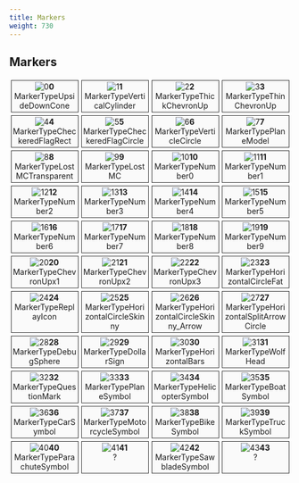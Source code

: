 ```yaml
---
title: Markers
weight: 730
---
```


Markers
-----

<!-- _loc1_.map((name, idx) => `<div class="marker"><span><img src="/markers/${name}.png" alt="${name}"> ${idx}<br>${name}</div>`).join('\n') -->

<style text="text/css">
.markers {
    display:grid;
    grid-template-columns: repeat(auto-fill, 25%);
}

.marker {
    padding: 2.5px;
    margin: 2.5px;
    border: 1px solid #333;
    background-color: #fafafa;
    position: relative
}

.marker span {
    display: block;
    text-align: center;
    bottom: 2.5px;
    left: 2.5px;
    right: 2.5px;
    word-wrap: break-word;
}

.marker img {
    max-height: 200px;
}
</style>

<div class="markers">
<div class="marker"><span><img src="/markers/0.png" alt="0"><strong>0</strong><br>MarkerTypeUpsideDownCone</span></div>
<div class="marker"><span><img src="/markers/1.png" alt="1"><strong>1</strong><br>MarkerTypeVerticalCylinder</span></div>
<div class="marker"><span><img src="/markers/2.png" alt="2"><strong>2</strong><br>MarkerTypeThickChevronUp</span></div>
<div class="marker"><span><img src="/markers/3.png" alt="3"><strong>3</strong><br>MarkerTypeThinChevronUp</span></div>
<div class="marker"><span><img src="/markers/4.png" alt="4"><strong>4</strong><br>MarkerTypeCheckeredFlagRect</span></div>
<div class="marker"><span><img src="/markers/5.png" alt="5"><strong>5</strong><br>MarkerTypeCheckeredFlagCircle</span></div>
<div class="marker"><span><img src="/markers/6.png" alt="6"><strong>6</strong><br>MarkerTypeVerticleCircle</span></div>
<div class="marker"><span><img src="/markers/7.png" alt="7"><strong>7</strong><br>MarkerTypePlaneModel</span></div>
<div class="marker"><span><img src="/markers/8.png" alt="8"><strong>8</strong><br>MarkerTypeLostMCTransparent</span></div>
<div class="marker"><span><img src="/markers/9.png" alt="9"><strong>9</strong><br>MarkerTypeLostMC</span></div>
<div class="marker"><span><img src="/markers/10.png" alt="10"><strong>10</strong><br>MarkerTypeNumber0</span></div>
<div class="marker"><span><img src="/markers/11.png" alt="11"><strong>11</strong><br>MarkerTypeNumber1</span></div>
<div class="marker"><span><img src="/markers/12.png" alt="12"><strong>12</strong><br>MarkerTypeNumber2</span></div>
<div class="marker"><span><img src="/markers/13.png" alt="13"><strong>13</strong><br>MarkerTypeNumber3</span></div>
<div class="marker"><span><img src="/markers/14.png" alt="14"><strong>14</strong><br>MarkerTypeNumber4</span></div>
<div class="marker"><span><img src="/markers/15.png" alt="15"><strong>15</strong><br>MarkerTypeNumber5</span></div>
<div class="marker"><span><img src="/markers/16.png" alt="16"><strong>16</strong><br>MarkerTypeNumber6</span></div>
<div class="marker"><span><img src="/markers/17.png" alt="17"><strong>17</strong><br>MarkerTypeNumber7</span></div>
<div class="marker"><span><img src="/markers/18.png" alt="18"><strong>18</strong><br>MarkerTypeNumber8</span></div>
<div class="marker"><span><img src="/markers/19.png" alt="19"><strong>19</strong><br>MarkerTypeNumber9</span></div>
<div class="marker"><span><img src="/markers/20.png" alt="20"><strong>20</strong><br>MarkerTypeChevronUpx1</span></div>
<div class="marker"><span><img src="/markers/21.png" alt="21"><strong>21</strong><br>MarkerTypeChevronUpx2</span></div>
<div class="marker"><span><img src="/markers/22.png" alt="22"><strong>22</strong><br>MarkerTypeChevronUpx3</span></div>
<div class="marker"><span><img src="/markers/23.png" alt="23"><strong>23</strong><br>MarkerTypeHorizontalCircleFat</span></div>
<div class="marker"><span><img src="/markers/24.png" alt="24"><strong>24</strong><br>MarkerTypeReplayIcon</span></div>
<div class="marker"><span><img src="/markers/25.png" alt="25"><strong>25</strong><br>MarkerTypeHorizontalCircleSkinny</span></div>
<div class="marker"><span><img src="/markers/26.png" alt="26"><strong>26</strong><br>MarkerTypeHorizontalCircleSkinny_Arrow</span></div>
<div class="marker"><span><img src="/markers/27.png" alt="27"><strong>27</strong><br>MarkerTypeHorizontalSplitArrowCircle</span></div>
<div class="marker"><span><img src="/markers/28.png" alt="28"><strong>28</strong><br>MarkerTypeDebugSphere</span></div>
<div class="marker"><span><img src="/markers/29.png" alt="29"><strong>29</strong><br>MarkerTypeDollarSign</span></div>
<div class="marker"><span><img src="/markers/30.png" alt="30"><strong>30</strong><br>MarkerTypeHorizontalBars</span></div>
<div class="marker"><span><img src="/markers/31.png" alt="31"><strong>31</strong><br>MarkerTypeWolfHead</span></div>
<div class="marker"><span><img src="/markers/32.png" alt="32"><strong>32</strong><br>MarkerTypeQuestionMark</span></div>
<div class="marker"><span><img src="/markers/33.png" alt="33"><strong>33</strong><br>MarkerTypePlaneSymbol</span></div>
<div class="marker"><span><img src="/markers/34.png" alt="34"><strong>34</strong><br>MarkerTypeHelicopterSymbol</span></div>
<div class="marker"><span><img src="/markers/35.png" alt="35"><strong>35</strong><br>MarkerTypeBoatSymbol</span></div>
<div class="marker"><span><img src="/markers/36.png" alt="36"><strong>36</strong><br>MarkerTypeCarSymbol</span></div>
<div class="marker"><span><img src="/markers/37.png" alt="37"><strong>37</strong><br>MarkerTypeMotorcycleSymbol</span></div>
<div class="marker"><span><img src="/markers/38.png" alt="38"><strong>38</strong><br>MarkerTypeBikeSymbol</span></div>
<div class="marker"><span><img src="/markers/39.png" alt="39"><strong>39</strong><br>MarkerTypeTruckSymbol</span></div>
<div class="marker"><span><img src="/markers/40.png" alt="40"><strong>40</strong><br>MarkerTypeParachuteSymbol</span></div>
<div class="marker"><span><img src="/markers/41.png" alt="41"><strong>41</strong><br>?</span></div>
<div class="marker"><span><img src="/markers/42.png" alt="42"><strong>42</strong><br>MarkerTypeSawbladeSymbol</span></div>
<div class="marker"><span><img src="/markers/43.png" alt="43"><strong>43</strong><br>?</span></div>
</div>
